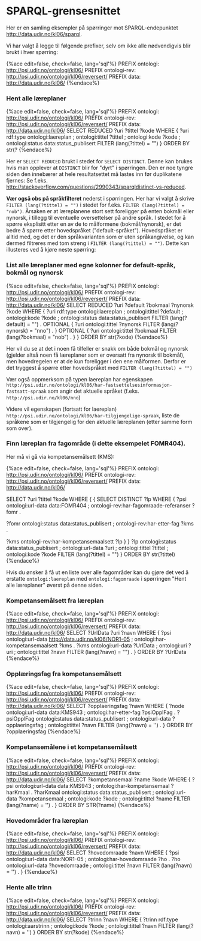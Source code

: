 # SPARQL-grensesnittet

Her er en samling eksempler på spørringer mot SPARQL-endepunktet  http://data.udir.no/kl06/sparql.

Vi har valgt å legge til følgende prefixer, selv om ikke alle nødvendigvis blir brukt i hver spørring:

{%ace edit=false, check=false, lang='sql'%}
PREFIX ontologi: <http://psi.udir.no/ontologi/kl06/>
PREFIX ontologi-rev: <http://psi.udir.no/ontologi/kl06/reversert/>
PREFIX data: <http://data.udir.no/kl06/>
{%endace%}

### Hent alle læreplaner

{%ace edit=false, check=false, lang='sql'%}
PREFIX ontologi: <http://psi.udir.no/ontologi/kl06/>
PREFIX ontologi-rev: <http://psi.udir.no/ontologi/kl06/reversert/>
PREFIX data: <http://data.udir.no/kl06/>
SELECT REDUCED ?uri ?tittel ?kode 
WHERE {
?uri rdf:type ontologi:laereplan ;
ontologi:tittel ?tittel ;
ontologi:kode ?kode ;
ontologi:status data:status_publisert
FILTER (lang(?tittel) = "")
} ORDER BY str(?
{%endace%}

Her er ```SELECT REDUCED``` brukt i stedet for ```SELECT DISTINCT```. Denne kan brukes hvis man opplever at ```DISTINCT``` blir for "dyrt" i spørringen. Den er noe tyngre siden den innebærer at hele resultatsettet må lastes inn før duplikatene fjernes: Se f.eks. http://stackoverflow.com/questions/2990343/sparqldistinct-vs-reduced.

**Vær også obs på språkfilteret** nederst i spørringen. Her har vi valgt å skrive ```FILTER (lang(?tittel) = "")``` i stedet for f.eks. ```FILTER (lang(?tittel) = "nob")```. Årsaken er at læreplanene stort sett foreligger på enten bokmål eller nynorsk, i tillegg til eventuelle oversettelser på andre språk. I stedet for å spørre eksplisitt etter en av de to målformene (bokmål/nynorsk), er det bedre å spørre etter hovedspråket ("default-språket"). Hovedspråket er alltid med, og det er den språkvarianten som er uten språkangivelse, og kan dermed filtreres med tom streng i ```FILTER (lang(?tittel) = "")```. Dette kan illusteres ved å kjøre neste spørring:

### List alle læreplaner med egne kolonner for default-språk, bokmål og nynorsk

{%ace edit=false, check=false, lang='sql'%}
PREFIX ontologi: <http://psi.udir.no/ontologi/kl06/>
PREFIX ontologi-rev: <http://psi.udir.no/ontologi/kl06/reversert/>
PREFIX data: <http://data.udir.no/kl06/>
SELECT REDUCED ?uri ?default ?bokmaal ?nynorsk ?kode 
WHERE {
?uri rdf:type ontologi:laereplan ;
ontologi:tittel ?default ;
ontologi:kode ?kode ;
ontologi:status data:status_publisert
FILTER (lang(?default) = "") .
OPTIONAL {
?uri ontologi:tittel ?nynorsk
FILTER (lang(?nynorsk) = "nno") .
}
OPTIONAL {
?uri ontologi:tittel ?bokmaal
FILTER (lang(?bokmaal) = "nob") .
}
} ORDER BY str(?kode)
{%endace%}

Her vil du se at det i noen få tilfeller er snakk om både bokmål og nynorsk (gjelder altså noen få læreplaner som er oversatt fra nynorsk til bokmål), men hovedregelen er at de kun foreligger i den ene målformen. Derfor er det tryggest å spørre etter hovedspråket med ```FILTER (lang(?tittel) = "")```

Vær også oppmerksom på typen laereplan har egenskapen ```http://psi.udir.no/ontologi/kl06/har-fastsettelsesinformasjon-fastsatt-spraak``` som angir det aktuelle språket (f.eks. ```http://psi.udir.no/kl06/nno```)

Videre vil egenskapen (fortsatt for laereplan) ```http://psi.udir.no/ontologi/kl06/har-tilgjengelige-spraak```, liste de språkene som er tilgjengelig for den aktuelle læreplanen (etter samme form som over).


### Finn læreplan fra fagområde (i dette eksempelet FOMR404). 
Her må vi gå via kompetansemålsett (KMS):

{%ace edit=false, check=false, lang='sql'%}
PREFIX ontologi: <http://psi.udir.no/ontologi/kl06/>
PREFIX ontologi-rev: <http://psi.udir.no/ontologi/kl06/reversert/>
PREFIX data: <http://data.udir.no/kl06/>

SELECT ?uri ?tittel ?kode WHERE {
{
SELECT DISTINCT ?lp WHERE {
?psi ontologi:url-data data:FOMR404 ;
ontologi-rev:har-fagomraade-referanser ?fomr .

?fomr ontologi:status data:status_publisert ;
ontologi-rev:har-etter-fag ?kms .

?kms ontologi-rev:har-kompetansemaalsett ?lp
}
}
?lp ontologi:status data:status_publisert ;
ontologi:url-data ?uri ;
ontologi:tittel ?tittel ;
ontologi:kode ?kode
FILTER (lang(?tittel) = "")
} ORDER BY str(?tittel)
{%endace%}

Hvis du ønsker å få ut en liste over alle fagområder kan du gjøre det ved å erstatte ```ontologi:laereplan``` med ```ontologi:fagomraade``` i spørringen "Hent alle læreplaner" øverst på denne siden.

### Kompetansemålsett fra læreplan
{%ace edit=false, check=false, lang='sql'%}
PREFIX ontologi: <http://psi.udir.no/ontologi/kl06/>
PREFIX ontologi-rev: <http://psi.udir.no/ontologi/kl06/reversert/>
PREFIX data: <http://data.udir.no/kl06/>
SELECT ?UrlData ?uri ?navn WHERE {
?psi ontologi:url-data <http://data.udir.no/kl06/NOR1-05> ;
ontologi:har-kompetansemaalsett ?kms .
?kms ontologi:url-data ?UrlData ;
ontologi:uri ?uri ;
ontologi:tittel ?navn
FILTER (lang(?navn) = "") .
} ORDER BY ?UrlData
{%endace%}

### Opplæringsfag fra kompetansemålsett
{%ace edit=false, check=false, lang='sql'%}
PREFIX ontologi: <http://psi.udir.no/ontologi/kl06/>
PREFIX ontologi-rev: <http://psi.udir.no/ontologi/kl06/reversert/>
PREFIX data: <http://data.udir.no/kl06/>
SELECT ?opplaeringsfag ?navn WHERE {
?node ontologi:url-data data:KMS943 ;
ontologi:har-etter-fag ?psiOpplFag .
?psiOpplFag ontologi:status data:status_publisert ;
ontologi:url-data ?opplaeringsfag ;
ontologi:tittel ?navn
FILTER (lang(?navn) = '') .
} ORDER BY ?opplaeringsfag
{%endace%}

### Kompetansemålene i et kompetansemålsett
{%ace edit=false, check=false, lang='sql'%}
PREFIX ontologi: <http://psi.udir.no/ontologi/kl06/>
PREFIX ontologi-rev: <http://psi.udir.no/ontologi/kl06/reversert/>
PREFIX data: <http://data.udir.no/kl06/>
SELECT ?kompetansemaal ?name ?kode WHERE {
?psi ontologi:url-data data:KMS943 ;
ontologi:har-kompetansemaal ?harKmaal .
?harKmaal ontologi:status data:status_publisert ;
ontologi:url-data ?kompetansemaal ;
ontologi:kode ?kode ;
ontologi:tittel ?name
FILTER (lang(?name) = '') .
} ORDER BY STR(?name)
{%endace%}

### Hovedområder fra læreplan
{%ace edit=false, check=false, lang='sql'%}
PREFIX ontologi: <http://psi.udir.no/ontologi/kl06/>
PREFIX ontologi-rev: <http://psi.udir.no/ontologi/kl06/reversert/>
PREFIX data: <http://data.udir.no/kl06/>
SELECT ?hovedomraade ?navn WHERE {
?psi ontologi:url-data data:NOR1-05 ;
ontologi:har-hovedomraade ?ho .
?ho ontologi:url-data ?hovedomraade ;
ontologi:tittel ?navn
FILTER (lang(?navn) = '') .
}
{%endace%}

### Hente alle trinn
{%ace edit=false, check=false, lang='sql'%}
PREFIX ontologi: <http://psi.udir.no/ontologi/kl06/>
PREFIX ontologi-rev: <http://psi.udir.no/ontologi/kl06/reversert/>
PREFIX data: <http://data.udir.no/kl06/>
SELECT ?trinn ?navn WHERE {
?trinn rdf:type ontologi:aarstrinn ;
ontologi:kode ?kode ;
ontologi:tittel ?navn
FILTER (lang(?navn) = '')
} ORDER BY str(?kode)
{%endace%}
